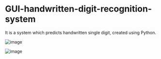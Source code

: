 # GUI-handwritten-digit-recognition-system
It is a system which predicts handwritten single digit, created using Python.

![image](https://github.com/user-attachments/assets/4ff0a97b-1f2f-4432-9386-67650574538d)


![image](https://github.com/user-attachments/assets/552a6be1-09d0-42e3-bfdb-a8dec2ac4b77)


